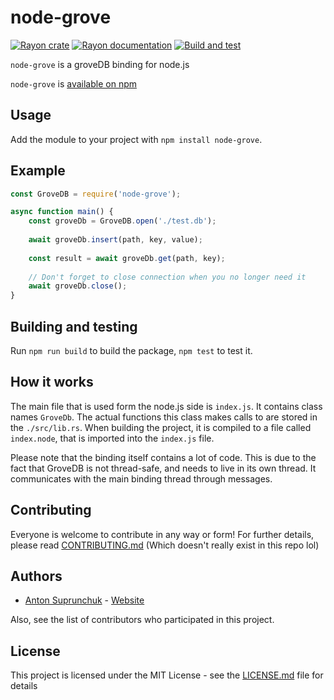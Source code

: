 # node-grove

[![Rayon crate](https://img.shields.io/crates/v/rs_merkle.svg)](https://crates.io/crates/rs_merkle)
[![Rayon documentation](https://docs.rs/rs_merkle/badge.svg)](https://docs.rs/rs_merkle)
[![Build and test](https://github.com/antouhou/rs-merkle/actions/workflows/test.yml/badge.svg?branch=master)](https://github.com/antouhou/rs-merkle/actions)

`node-grove` is a groveDB binding for node.js

`node-grove` is [available on npm](https://npmjs.org/node-grove)

## Usage

Add the module to your project with `npm install node-grove`.

## Example

```javascript
const GroveDB = require('node-grove');

async function main() {
    const groveDb = GroveDB.open('./test.db');
    
    await groveDb.insert(path, key, value);
    
    const result = await groveDb.get(path, key);
    
    // Don't forget to close connection when you no longer need it
    await groveDb.close();
}
```

## Building and testing

Run `npm run build` to build the package, `npm test` to test it.

## How it works

The main file that is used form the node.js side is `index.js`. It contains
class names `GroveDb`. The actual functions this class makes calls to are
stored in the `./src/lib.rs`. When building the project, it is compiled to 
a file called `index.node`, that is imported into the `index.js` file.

Please note that the binding itself contains a lot of code. This is due to 
the fact that GroveDB is not thread-safe, and needs to live in its own thread.
It communicates with the main binding thread through messages.

## Contributing

Everyone is welcome to contribute in any way or form! For further details,
please read [CONTRIBUTING.md](./CONTRIBUTING.md) (Which doesn't really exist in
this repo lol)

## Authors
- [Anton Suprunchuk](https://github.com/antouhou) - [Website](https://antouhou.com)

Also, see the list of contributors who participated in this project.

## License

This project is licensed under the MIT License - see the
[LICENSE.md](./LICENSE.md) file for details